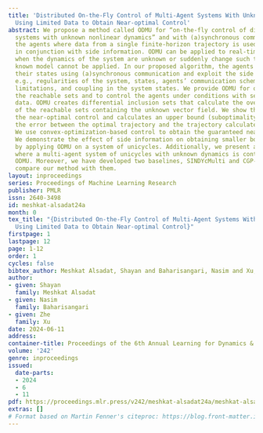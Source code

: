 ```yaml
---
title: 'Distributed On-the-Fly Control of Multi-Agent Systems With Unknown Dynamics:
  Using Limited Data to Obtain Near-optimal Control'
abstract: We propose a method called ODMU for “on-the-fly control of distributed multi-agent
  systems with unknown nonlinear dynamics” and with (a)synchronous communication between
  the agents where data from a single finite-horizon trajectory is used, possibly
  in conjunction with side information. ODMU can be applied to real-time scenarios
  when the dynamics of the system are unknown or suddenly change such that a priori
  known model cannot be applied. In our proposed algorithm, the agents communicate
  their states using (a)synchronous communication and exploit the side information,
  e.g., regularities of the system, states, agents’ communication scheme, algebraic
  limitations, and coupling in the system states. We provide ODMU for over-approximating
  the reachable sets and to control the agents under conditions with severely limited
  data. ODMU creates differential inclusion sets that calculate the over approximations
  of the reachable sets containing the unknown vector field. We show that ODMU calculates
  the near-optimal control and calculates an upper bound (suboptimality bound) for
  the error between the optimal trajectory and the trajectory calculated by ODMU.
  We use convex-optimization-based control to obtain the guaranteed near-optimal solution.
  We demonstrate the effect of side information on obtaining smaller bounds on suboptimality
  by applying ODMU on a system of unicycles. Additionally, we present a case study
  where a multi-agent system of unicycles with unknown dynamics is controlled via
  ODMU. Moreover, we have developed two baselines, SINDYcMulti and CGP-LCBMulti to
  compare our method with them.
layout: inproceedings
series: Proceedings of Machine Learning Research
publisher: PMLR
issn: 2640-3498
id: meshkat-alsadat24a
month: 0
tex_title: "{Distributed On-the-Fly Control of Multi-Agent Systems With Unknown Dynamics:
  Using Limited Data to Obtain Near-optimal Control}"
firstpage: 1
lastpage: 12
page: 1-12
order: 1
cycles: false
bibtex_author: Meshkat Alsadat, Shayan and Baharisangari, Nasim and Xu, Zhe
author:
- given: Shayan
  family: Meshkat Alsadat
- given: Nasim
  family: Baharisangari
- given: Zhe
  family: Xu
date: 2024-06-11
address:
container-title: Proceedings of the 6th Annual Learning for Dynamics & Control Conference
volume: '242'
genre: inproceedings
issued:
  date-parts:
  - 2024
  - 6
  - 11
pdf: https://proceedings.mlr.press/v242/meshkat-alsadat24a/meshkat-alsadat24a.pdf
extras: []
# Format based on Martin Fenner's citeproc: https://blog.front-matter.io/posts/citeproc-yaml-for-bibliographies/
---
```

